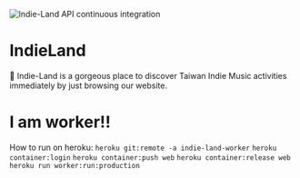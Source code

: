 ![Indie-Land API continuous integration](https://github.com/Lobarbon/Indie-Land-api/workflows/API%20continuous%20integration/badge.svg?branch=master)
# IndieLand
🍺 Indie-Land is a gorgeous place to discover Taiwan Indie Music activities immediately by just browsing our website. 

# I am worker!!
How to run on heroku:
    `heroku git:remote -a indie-land-worker`
    `heroku container:login`
    `heroku container:push web`
    `heroku container:release web`
    `heroku run worker:run:production`

[Ruby]: https://www.ruby-lang.org/en/
[Bootstrap]: https://getbootstrap.com/
[http://localhost:9292]: http://localhost:9292
[Indie-Land]: https://github.com/Lobarbon/Indie-Land.git
[ER-Diagram]: https://github.com/Lobarbon/Indie-Land/blob/database/png/ER_Diagram.png

